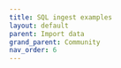 ```yaml
---
title: SQL ingest examples
layout: default
parent: Import data
grand_parent: Community
nav_order: 6
---
```

